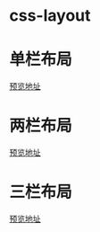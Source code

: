 # css-layout
# 单栏布局
[预览地址](https://luoyuda.github.io/css-layout/单栏布局.html)
# 两栏布局
[预览地址](https://luoyuda.github.io/css-layout/两栏布局.html)
# 三栏布局
[预览地址](https://luoyuda.github.io/css-layout/三栏布局.html)
